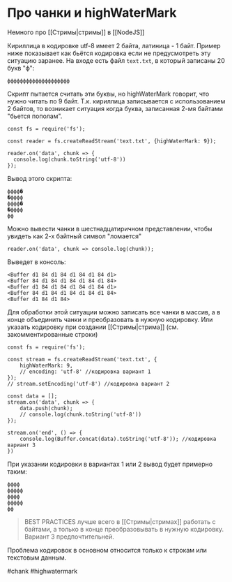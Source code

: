 # Про чанки и highWaterMark
Немного про [[Стримы|стримы]] в [[NodeJS]]

Кириллица в кодировке utf-8 имеет 2 байта, латиница - 1 байт. Пример ниже показывает как бьётся кодировка если не предусмотреть эту ситуацию заранее.
На входе есть файл `text.txt`, в который записаны 20 букв "ф":

```
фффффффффффффффффффф
```

Скрипт пытается считать эти буквы, но highWaterMark говорит, что нужно читать по 9 байт. Т.к. кириллица записывается с использованием 2 байтов, то возникает ситуация когда буква, записанная 2-мя байтами "бьется пополам".

```
const fs = require('fs');

const reader = fs.createReadStream('text.txt', {highWaterMark: 9});

reader.on('data', chunk => {
  console.log(chunk.toString('utf-8'))
});
```

Вывод этого скрипта:
```
фффф�
�фффф
фффф�
�фффф
фф
```

Можно вывести чанки в шестнадцатиричном представлении, чтобы увидеть как 2-х байтный символ "ломается"

```
reader.on('data', chunk => console.log(chunk));
```

Выведет в консоль:

```
<Buffer d1 84 d1 84 d1 84 d1 84 d1>
<Buffer 84 d1 84 d1 84 d1 84 d1 84>
<Buffer d1 84 d1 84 d1 84 d1 84 d1>
<Buffer 84 d1 84 d1 84 d1 84 d1 84>
<Buffer d1 84 d1 84>
```


Для обработки этой ситуации можно записать все чанки в массив, а в конце объединить чанки и преобразовать в нужную кодировку. Или указать кодировку при создании [[Стримы|стрима]] (см. закомментированные строки) 

```
const fs = require('fs');

const stream = fs.createReadStream('text.txt', {
	highWaterMark: 9,
	// encoding: 'utf-8' //кодировка вариант 1
});
// stream.setEncoding('utf-8') //кодировка вариант 2

const data = [];
stream.on('data', chunk => {
	data.push(chunk);
	// console.log(chunk.toString('utf-8'))
});

stream.on('end', () => {
	console.log(Buffer.concat(data).toString('utf-8')); //кодировка вариант 3
})
```

При указании кодировки в вариантах 1 или 2 вывод будет примерно таким:
```
фффф
ффффф
фффф
ффффф
фф
```

>BEST PRACTICES
лучше всего в [[Стримы|стримах]] работать с байтами, а только в конце преобразовывать в нужную кодировку. Вариант 3 предпочтительней.


Проблема кодировок в основном относится только к строкам или текстовым данным.

#chank #highwatermark